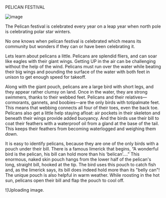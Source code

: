 PELICAN FESTIVAL

![image](https://github.com/SHALU4660KUMARI/github/assets/148706501/ebc35bd2-16ff-4829-b8f4-b21e67c5772f)

The Pelican festival is celebrated every year on a leap year when north pole is celebrating polar star winters.

No one knows when pelican festival is celebrated which means its community but wonders if they can or have been celebrating it.

Lets learn about pelicans a little.
Pelicans are splendid fliers, and can soar like eagles with their giant wings. Getting UP in the air can be challenging without the help of the wind. Pelicans must run over the water while beating their big wings and pounding the surface of the water with both feet in unison to get enough speed for takeoff.


Along with the giant pouch, pelicans are a large bird with short legs, and they appear rather clumsy on land. Once in the water, they are strong swimmers, thanks to their webbed feet. Pelicans and their relatives—cormorants, gannets, and boobies—are the only birds with totipalmate feet. This means that webbing connects all four of their toes, even the back toe. Pelicans also get a little help staying afloat: air pockets in their skeleton and beneath their wings provide added buoyancy. And the birds use their bill to coat their feathers with a waterproof oil from a gland at the base of the tail. This keeps their feathers from becoming waterlogged and weighing them down.

It is easy to identify pelicans, because they are one of the only birds with a pouch under their bill. There is a famous limerick that begins, “A wonderful bird is the pelican, his bill can hold more than his ‘belican’….” This enormous, naked skin pouch hangs from the lower half of the pelican's long, straight bill, hooked at the tip. The bird uses this pouch to catch fish and, as the limerick says, its bill does indeed hold more than its "belly can"! The unique pouch is also helpful in warm weather. While roosting in the hot sun, pelicans open their bill and flap the pouch to cool off.

![Uploading image.


